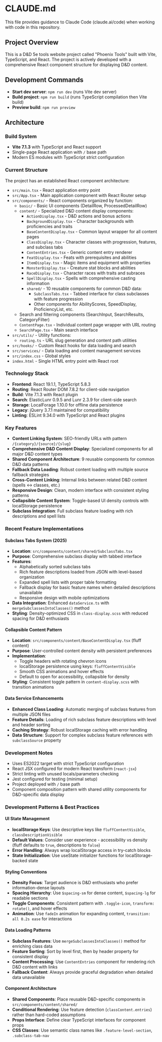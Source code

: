 # CLAUDE.md

This file provides guidance to Claude Code (claude.ai/code) when working with code in this repository.

## Project Overview

This is a D&D 5e tools website project called "Phoenix Tools" built with Vite, TypeScript, and React. The project is actively developed with a comprehensive React component structure for displaying D&D content.

## Development Commands

- **Start dev server**: `npm run dev` (runs Vite dev server)
- **Build project**: `npm run build` (runs TypeScript compilation then Vite build)
- **Preview build**: `npm run preview`

## Architecture

### Build System
- **Vite 7.1.3** with TypeScript and React support
- Single-page React application with `/` base path
- Modern ES modules with TypeScript strict configuration

### Current Structure
The project has an established React component architecture:
- `src/main.tsx` - React application entry point
- `src/App.tsx` - Main application component with React Router setup
- `src/components/` - React components organized by function:
  - `basic/` - Basic UI components (DetailRow, ProcessedDetailRow)
  - `content/` - Specialized D&D content display components:
    - `ActionDisplay.tsx` - D&D actions and bonus actions
    - `BackgroundDisplay.tsx` - Character backgrounds with proficiencies and traits
    - `BaseContentDisplay.tsx` - Common layout wrapper for all content pages
    - `ClassDisplay.tsx` - Character classes with progression, features, and subclass tabs
    - `ContentEntries.tsx` - Generic content entry renderer
    - `FeatDisplay.tsx` - Feats with prerequisites and abilities
    - `ItemDisplay.tsx` - Magic items and equipment with properties
    - `MonsterDisplay.tsx` - Creature stat blocks and abilities
    - `RaceDisplay.tsx` - Character races with traits and subraces
    - `SpellDisplay.tsx` - Spells with comprehensive casting information
    - `shared/` - 10 reusable components for common D&D data:
      - `SubclassTabs.tsx` - Tabbed interface for class subclasses with feature progression
      - Other components for AbilityScores, SpeedDisplay, ProficiencyList, etc.
  - Search and filtering components (SearchInput, SearchResults, CategoryFilter)
  - `ContentPage.tsx` - Individual content page wrapper with URL routing
  - `SearchPage.tsx` - Main search interface
- `src/utils/` - Utility functions:
  - `routing.ts` - URL slug generation and content path utilities
- `src/hooks/` - Custom React hooks for data loading and search
- `src/services/` - Data loading and content management services
- `src/index.css` - Global styles
- `index.html` - Single HTML entry point with React root

### Technology Stack
- **Frontend**: React 19.1.1, TypeScript 5.8.3
- **Routing**: React Router DOM 7.8.2 for client-side navigation
- **Build**: Vite 7.1.3 with React plugin
- **Search**: ElasticLunr 0.9.5 and Lunr 2.3.9 for client-side search
- **Storage**: LocalForage 1.10.0 for offline data persistence  
- **Legacy**: jQuery 3.7.1 maintained for compatibility
- **Linting**: ESLint 9.34.0 with TypeScript and React plugins

### Key Features
- **Content Linking System**: SEO-friendly URLs with pattern `/{category}/{source}/{slug}`
- **Comprehensive D&D Content Display**: Specialized components for all major D&D content types
- **Shared Component Architecture**: 9 reusable components for common D&D data patterns
- **Fallback Data Loading**: Robust content loading with multiple source fallback strategies
- **Cross-Content Linking**: Internal links between related D&D content (spells ↔ classes, etc.)
- **Responsive Design**: Clean, modern interface with consistent styling patterns
- **Collapsible Content System**: Toggle-based UI density controls with localStorage persistence
- **Subclass Integration**: Full subclass feature loading with rich descriptions and spell lists

### Recent Feature Implementations

#### Subclass Tabs System (2025)
- **Location**: `src/components/content/shared/SubclassTabs.tsx`
- **Purpose**: Comprehensive subclass display with tabbed interface
- **Features**:
  - Alphabetically sorted subclass tabs
  - Rich feature descriptions loaded from JSON with level-based organization
  - Expanded spell lists with proper table formatting
  - Fallback display for basic feature names when detailed descriptions unavailable
  - Responsive design with mobile optimizations
- **Data Integration**: Enhanced `dataService.ts` with `mergeSubclassesIntoClasses()` method
- **Styling**: Density-optimized CSS in `class-display.scss` with reduced spacing for D&D enthusiasts

#### Collapsible Content Pattern
- **Location**: `src/components/content/BaseContentDisplay.tsx` (fluff content)
- **Purpose**: User-controlled content density with persistent preferences
- **Implementation**:
  - Toggle headers with rotating chevron icons
  - localStorage persistence using keys: `fluffContentVisible`
  - Smooth CSS animations and hover effects
  - Default to open for accessibility, collapsible for density
- **Styling**: Consistent toggle pattern in `content-display.scss` with transition animations

#### Data Service Enhancements
- **Enhanced Class Loading**: Automatic merging of subclass features from multiple JSON files
- **Feature Details**: Loading of rich subclass feature descriptions with level and header sorting
- **Caching Strategy**: Robust localStorage caching with error handling
- **Data Structure**: Support for complex subclass feature references with `subclassSource` property

### Development Notes
- Uses ES2022 target with strict TypeScript configuration
- React JSX configured for modern React transform (`react-jsx`)
- Strict linting with unused locals/parameters checking
- Jest configured for testing (minimal setup)
- Project deployed with `/` base path
- Component composition pattern with shared utility components for D&D-specific data display

### Development Patterns & Best Practices

#### UI State Management
- **localStorage Keys**: Use descriptive keys like `fluffContentVisible`, `classDescriptionVisible`
- **Default Values**: Consider user experience - accessibility vs density (fluff defaults to `true`, descriptions to `false`)
- **Error Handling**: Always wrap localStorage access in try-catch blocks
- **State Initialization**: Use useState initializer functions for localStorage-backed state

#### Styling Conventions
- **Density Focus**: Target audience is D&D enthusiasts who prefer information-dense layouts
- **Spacing Hierarchy**: Use `$spacing-sm` for dense content, `$spacing-lg` for readable sections
- **Toggle Components**: Consistent pattern with `.toggle-icon`, `transform: rotate()`, and hover effects
- **Animation**: Use `fadeIn` animation for expanding content, `transition: all 0.2s ease` for interactions

#### Data Loading Patterns
- **Subclass Features**: Use `mergeSubclassesIntoClasses()` method for enriching class data
- **Feature Sorting**: Sort by level first, then by header property for consistent display
- **Content Processing**: Use `ContentEntries` component for rendering rich D&D content with links
- **Fallback Content**: Always provide graceful degradation when detailed data unavailable

#### Component Architecture
- **Shared Components**: Place reusable D&D-specific components in `src/components/content/shared/`
- **Conditional Rendering**: Use feature detection (`classContent.entries`) rather than hard-coded assumptions
- **Props Interface**: Define clear TypeScript interfaces for component props
- **CSS Classes**: Use semantic class names like `.feature-level-section`, `.subclass-tab-nav`
